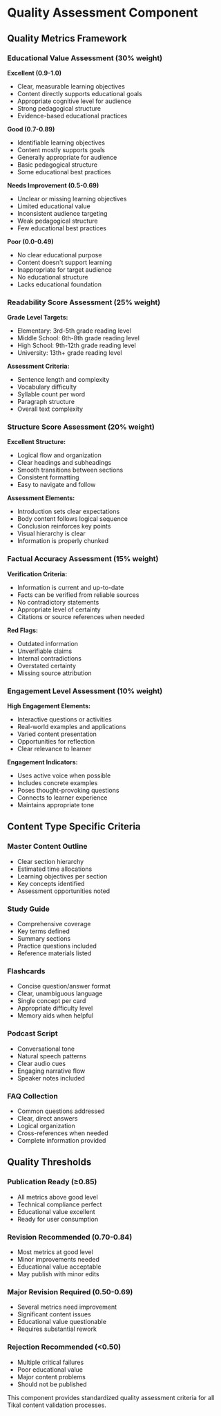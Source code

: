 # Quality Assessment Component

## Quality Metrics Framework

### Educational Value Assessment (30% weight)
**Excellent (0.9-1.0)**
- Clear, measurable learning objectives
- Content directly supports educational goals
- Appropriate cognitive level for audience
- Strong pedagogical structure
- Evidence-based educational practices

**Good (0.7-0.89)**
- Identifiable learning objectives
- Content mostly supports goals
- Generally appropriate for audience
- Basic pedagogical structure
- Some educational best practices

**Needs Improvement (0.5-0.69)**
- Unclear or missing learning objectives
- Limited educational value
- Inconsistent audience targeting
- Weak pedagogical structure
- Few educational best practices

**Poor (0.0-0.49)**
- No clear educational purpose
- Content doesn't support learning
- Inappropriate for target audience
- No educational structure
- Lacks educational foundation

### Readability Score Assessment (25% weight)
**Grade Level Targets:**
- Elementary: 3rd-5th grade reading level
- Middle School: 6th-8th grade reading level  
- High School: 9th-12th grade reading level
- University: 13th+ grade reading level

**Assessment Criteria:**
- Sentence length and complexity
- Vocabulary difficulty
- Syllable count per word
- Paragraph structure
- Overall text complexity

### Structure Score Assessment (20% weight)
**Excellent Structure:**
- Logical flow and organization
- Clear headings and subheadings
- Smooth transitions between sections
- Consistent formatting
- Easy to navigate and follow

**Assessment Elements:**
- Introduction sets clear expectations
- Body content follows logical sequence
- Conclusion reinforces key points
- Visual hierarchy is clear
- Information is properly chunked

### Factual Accuracy Assessment (15% weight)
**Verification Criteria:**
- Information is current and up-to-date
- Facts can be verified from reliable sources
- No contradictory statements
- Appropriate level of certainty
- Citations or source references when needed

**Red Flags:**
- Outdated information
- Unverifiable claims
- Internal contradictions
- Overstated certainty
- Missing source attribution

### Engagement Level Assessment (10% weight)
**High Engagement Elements:**
- Interactive questions or activities
- Real-world examples and applications
- Varied content presentation
- Opportunities for reflection
- Clear relevance to learner

**Engagement Indicators:**
- Uses active voice when possible
- Includes concrete examples
- Poses thought-provoking questions
- Connects to learner experience
- Maintains appropriate tone

## Content Type Specific Criteria

### Master Content Outline
- Clear section hierarchy
- Estimated time allocations
- Learning objectives per section
- Key concepts identified
- Assessment opportunities noted

### Study Guide
- Comprehensive coverage
- Key terms defined
- Summary sections
- Practice questions included
- Reference materials listed

### Flashcards
- Concise question/answer format
- Clear, unambiguous language
- Single concept per card
- Appropriate difficulty level
- Memory aids when helpful

### Podcast Script
- Conversational tone
- Natural speech patterns
- Clear audio cues
- Engaging narrative flow
- Speaker notes included

### FAQ Collection
- Common questions addressed
- Clear, direct answers
- Logical organization
- Cross-references when needed
- Complete information provided

## Quality Thresholds

### Publication Ready (≥0.85)
- All metrics above good level
- Technical compliance perfect
- Educational value excellent
- Ready for user consumption

### Revision Recommended (0.70-0.84)
- Most metrics at good level
- Minor improvements needed
- Educational value acceptable
- May publish with minor edits

### Major Revision Required (0.50-0.69)
- Several metrics need improvement
- Significant content issues
- Educational value questionable
- Requires substantial rework

### Rejection Recommended (<0.50)
- Multiple critical failures
- Poor educational value
- Major content problems
- Should not be published

This component provides standardized quality assessment criteria for all Tikal content validation processes.